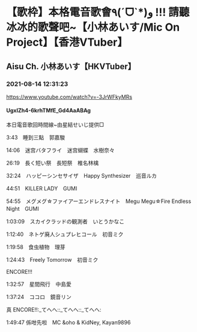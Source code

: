 # 【歌枠】本格電音歌會٩(ˊᗜˋ*)و !!! 請聽冰冰的歌聲吧~【小林あいす/Mic On Project】【香港VTuber】

## Aisu Ch. 小林あいす【HKVTuber】

### 2021-08-14 12:31:23

https://www.youtube.com/watch?v=-3JrWFkyMRs

#### UgxIZh4-6krhTMfE_Gd4AaABAg

本日電音歌回時間線~由星結せいじ提供□

3:43　睡到三點　郭嘉駿

14:06　迷宫バタフライ　迷宫蝴蝶　水樹奈々

26:19　長く短い祭　長短祭　椎名林檎

32:24　ハッピーシンセサイザ　Happy Synthesizer　巡音ルカ

44:51　KILLER LADY　GUMI

54:55　メグメグ☆ファイアーエンドレスナイト　Megu Megu☆Fire Endless Night　GUMI

1:03:09　スカイクラッドの観測者　いとうかなこ

1:12:40　ネトゲ廃人シュプレヒコール　初音ミク

1:19:58　食虫植物　理芽

1:24:43　Freely Tomorrow　初音ミク



ENCORE!!!

1:32:57　星間飛行　中島愛

1:37:24　ココロ　鏡音リン



真 ENCORE!!:_てへへ::_てへへ::_てへへ:

1:49:47 係咁先啦　MC &oho & KidNey, Kayan9896

